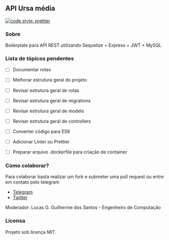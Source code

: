 ## API Ursa média 

[![code style: prettier](https://img.shields.io/badge/code_style-prettier-ff69b4.svg?style=flat-square)](https://github.com/prettier/prettier)


### Sobre 

Boilerplate para API REST utilizando Sequelize + Express + JWT + MySQL 

### Lista de tópicos pendentes

- [ ] Documentar rotas 
- [ ] Melhorar estrutura geral do projeto 
- [ ] Revisar estrutura geral de rotas 
- [ ] Revisar estrutura geral de migrations 
- [ ] Revisar estrutura geral de models  
- [ ] Revisar estrutura geral de controllers
- [ ] Converter código para ES6
- [ ] Adicionar Linter ou Prettier
- [ ] Preparar arquivo .dockerfile para criação de container 


### Como colaborar? 

Para colaborar basta realizar um fork e submeter uma pull request ou entre em contato pelo telegram 

- [Telegram](t.me/lucgbrl)
- [Twitter](twitter.com/lucgbrl)

Moderador: Lucas G. Guilherme dos Santos - Engenheiro de Computação

### Licensa 

Projeto sob licença MIT. 
